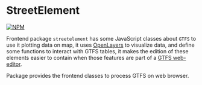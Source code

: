 # StreetElement

[![NPM](https://nodei.co/npm/streetelement.png?downloads=true)](https://www.npmjs.com/package/streetelement)

Frontend package `streetelement` has some JavaScript classes about `GTFS` to use it plotting data on map, it uses [OpenLayers](https://www.npmjs.com/package/ol) to visualize data, and define some functions to interact with GTFS tables, it makes the edition of these elements easier to contain when those features are part of a [GTFS web-editor](https://github.com/jeancahu/GTFS_shapes_editor_JS).

Package provides the frontend classes to process GTFS on web browser.
